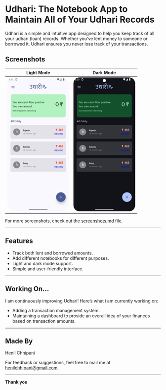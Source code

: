 # Udhari: The Notebook App to Maintain All of Your Udhari Records

Udhari is a simple and intuitive app designed to help you keep track of all your udhari (loan) records. Whether you’ve lent money to someone or borrowed it, Udhari ensures you never lose track of your transactions.

## Screenshots

| Light Mode | Dark Mode |
|-------------------|-------------------|
| <img src="screenshot/personalNoteBook.png" alt="Personal Notebook Screenshot" width="200"> | <img src="screenshot/DarkPersonalNoteBook.png" alt="Business Notebook Screenshot" width="200"> |

For more screenshots, check out the [screenshots.md](screenshot.md) file.

---

## Features
- Track both lent and borrowed amounts.
- Add different notebooks for different purposes.
- Light and dark mode support.
- Simple and user-friendly interface.

---

## Working On...
I am continuously improving Udhari! Here’s what i am currently working on:
- Adding a transaction management system.
- Maintaining a dashboard to provide an overall idea of your finances based on transaction amounts.

---

## Made By
Henil Chhipani

For feedback or suggestions, feel free to mail me at [henilchhipani@gmail.com](mailto:henilchhipani@gmail.com).

---

**Thank you**
